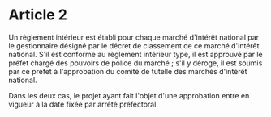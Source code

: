 # Article 2

Un règlement intérieur est établi pour chaque marché d'intérêt national par le gestionnaire désigné par le décret de classement de ce marché d'intérêt national. S'il est conforme au règlement intérieur type, il est approuvé par le préfet chargé des pouvoirs de police du marché ; s'il y déroge, il est soumis par ce préfet à l'approbation du comité de tutelle des marchés d'intérêt national.

Dans les deux cas, le projet ayant fait l'objet d'une approbation entre en vigueur à la date fixée par arrêté préfectoral.
